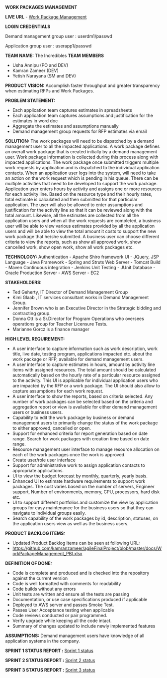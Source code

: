 **WORK PACKAGES MANAGEMENT**

**LIVE URL** - [Work Package Management](http://52.5.93.209:8082/wpm/index.jsp)

**LOGIN CREDENTIALS**

Demand management group user : userdm1/passwd

Application group user : userapp1/passwd


**TEAM NAME:** The Incredibles
**TEAM MEMBERS**
* Usha Annipu (PO and DEV)
* Kamran Zameer (DEV)
* Yetish Narayana (SM and DEV)

**PRODUCT VISION:**
Accomplish faster throughput and greater transparency when estimating RFPs and Work Packages.

**PROBLEM STATEMENT:**
* Each application team captures estimates in spreadsheets
* Each application team captures assumptions and justification for the estimates in word doc
* Aggregate the estimates and assumptions manually
* Demand management group requests for RFP estimates via email

**SOLUTION:**
The work packages will need to be dispatched by a demand management user to all the impacted applications.  A work package defines an overall work package that is created initially by a demand management user. Work package information is collected during this process along with impacted applications. The work package once submitted triggers multiple work requests by application and is dispatched to the individual application contacts.
When an application user logs into the system, will need to take an action on the work request which is pending in his queue. 
There can be multiple activities that need to be developed to support the work package. Application user enters hours by activity and assigns one or more resources for each activity line. Based on the resource type and their hourly rates, total estimate is calculated and then submitted for that particular application. The user will also be allowed to enter assumptions and justification for the activity line so that it can be reviewed along with the total amount.
Likewise, all the estimates are collected from all the application users and when all the work requests are completed, a business user will be able to view various estimates provided by all the application users and will be able to view the total amount it costs to support the new work package that he/she submitted.
A business user can choose different criteria to view the reports, such as show all approved work, show cancelled work, show open work, show all work packages etc.

**TECHNOLOGY:**
Authentication - Apache Shiro framework
UI - JQuery, JSP
Language - Java
Framework - Spring and Struts
Web Server - Tomcat
Build - Maven
Continuous integration - Jenkins
Unit Testing - JUnit
Database - Oracle
Production Server - AWS Server - EC2

**STAKEHOLDERS:**
* Ted Geherty, IT Director of Demand Management Group
* Kimi Glaab , IT services consultant works in Demand Management Group.
* Jennifer Brown who is an Executive Director in the Strategic bidding and contracting group.
* Donna Ott is a Sr.Director for Program Operations who oversees operations group for Teacher Licensure Tests.
* Marianne Gorcz is a finance manager

**HIGH LEVEL REQUIREMENT:**
* A user interface to capture information such as work description, work title, live date, testing program, applications impacted etc. about the work package or RFP, available for demand management users.
* A user interface to capture estimates in hours, amount by activity line items with assigned resources. The total amount should be calculated automatically based on the hourly rate of a particular resource assigned to the activity. This UI is applicable for individual application users who are impacted by the RFP or a work package. The UI should also allow to capture assumptions for each work request.
* A user interface to show the reports, based on criteria selected. Any number of work packages can be selected based on the criteria and aggregation report or view is available for either demand management users or business users.
* Capability to edit the work package by business or demand management users to primarily change the status of the work package to either approved, cancelled or open.
* Support for enhanced criteria for report generation based on date range. Search for work packages with creation time based on date range.
* Resource management user interface to manage resource allocation on each of the work packages once the work is approved.
* Create user/role user interface
* Support for administrative work to assign application contacts to appropriate applications.
* UI to view the budget forecast by monthly, quarterly, yearly basis.
* Enhanced UI to estimate hardware requirements to support work packages. The cost varies based on the number of servers, Engineer support, Number of environments, memory, CPU, processors, hard disk etc. 
* UI to support different portfolios and customize the view by application groups for easy maintenance for the business users so that they can navigate to individual groups easily.
* Search capability of the work packages by id, description, statuses, on the application users view as well as the business users.

**PRODUCT BACKLOG ITEMS:**
* Updated Product Backlog Items can be seen at following URL:
* https://github.com/kamranzameer/agileFinalProject/blob/master/docs/WorkPackageManagement_PBI.xlsx

**DEFINITION OF DONE:**
* Code is complete and produced and is checked into the repository against the current version
* Code is well formatted with comments for readability
* Code builds without any errors
* Unit tests are written and ensure all the tests are passing
* Documentation, or use case specifications produced if applicable
* Deployed to AWS server and passes Smoke Test.
* Passes User Acceptance testing when applicable
* Code reviews conducted or pair programmed.
* Verify upgrade while keeping all the code intact. 
* Summary of changes updated to include newly implemented features

**ASSUMPTIONS:**
Demand management users have knowledge of all application systems in the company.

**SPRINT 1 STATUS REPORT :**
[Sprint 1 status](https://github.com/kamranzameer/agileFinalProject/blob/master/docs/Sprint%201/Sprint%201%20Status%20Report.docx)

**SPRINT 2 STATUS REPORT :**
[Sprint 2 status](https://github.com/kamranzameer/agileFinalProject/blob/master/docs/Sprint%202/Sprint%202%20Status%20Report.docx)

**SPRINT 3 STATUS REPORT :**
[Sprint 3 status](https://github.com/kamranzameer/agileFinalProject/blob/master/docs/Sprint%203/Sprint%203%20Status%20Report.docx)
